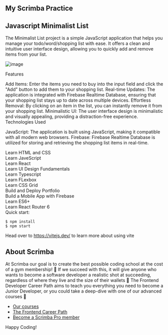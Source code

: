 ## My Scrimba Practice
## Javascript Minimalist List

The Minimalist List project is a simple JavaScript application that helps you manage your todo/word/shopping list with ease. It offers a clean and intuitive user interface design, allowing you to quickly add and remove items from your list.

![image](https://github.com/yinfangrtz/JS-Minimalist/assets/106718273/477dbea0-cebb-4b3b-843a-48a949285834)

Features

Add Items: Enter the items you need to buy into the input field and click the "Add" button to add them to your shopping list.
Real-time Updates: The application is integrated with Firebase Realtime Database, ensuring that your shopping list stays up to date across multiple devices.
Effortless Removal: By clicking on an item in the list, you can instantly remove it from your shopping list.
Minimalistic UI: The user interface design is minimalistic and visually appealing, providing a distraction-free experience.
Technologies Used

JavaScript: The application is built using JavaScript, making it compatible with all modern web browsers.
Firebase: Firebase Realtime Database is utilized for storing and retrieving the shopping list items in real-time.

Learn HTML and CSS  
Learn JaveScript  
Learn React   
Learn UI Design Fundamentals  
Learn Typescript    
Learn FLexbox    
Learn CSS Grid  
Build and Deploy Portfolio  
Build a Mobile App with Firebase   
Learn ES6+   
Learn React Router 6  
Quick start:

```
$ npm install
$ npm start
````

Head over to https://vitejs.dev/ to learn more about using vite
## About Scrimba

At Scrimba our goal is to create the best possible coding school at the cost of a gym membership! 💜
If we succeed with this, it will give anyone who wants to become a software developer a realistic shot at succeeding, regardless of where they live and the size of their wallets 🎉
The Frontend Developer Career Path aims to teach you everything you need to become a Junior Developer, or you could take a deep-dive with one of our advanced courses 🚀

- [Our courses](https://scrimba.com/allcourses)
- [The Frontend Career Path](https://scrimba.com/learn/frontend)
- [Become a Scrimba Pro member](https://scrimba.com/pricing)

Happy Coding!
